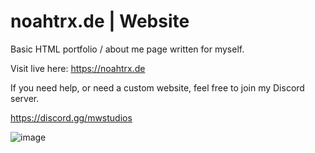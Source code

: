 # noahtrx.de | Website

Basic HTML portfolio / about me page written for myself.

Visit live here: https://noahtrx.de

If you need help, or need a custom website, feel free to join my Discord server.

https://discord.gg/mwstudios

![image](https://github.com/noahtrxMC/noahtrx.de/assets/77037965/e58fc880-51c5-41ff-9bf1-94e704be35d6)

